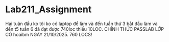 # Lab211_Assignment

Hai tuân đầu ko tôi ko có laptop để làm và đến tuần thứ 3 bắt đầu làm và đến t5 tuần 6 đã đạt được 740loc thiếu 10LOC.
CHÍNH THỨC PASSLAB LỚP CÔ hoaibm NGÀY 21/10/2025. 760 LOCS!
